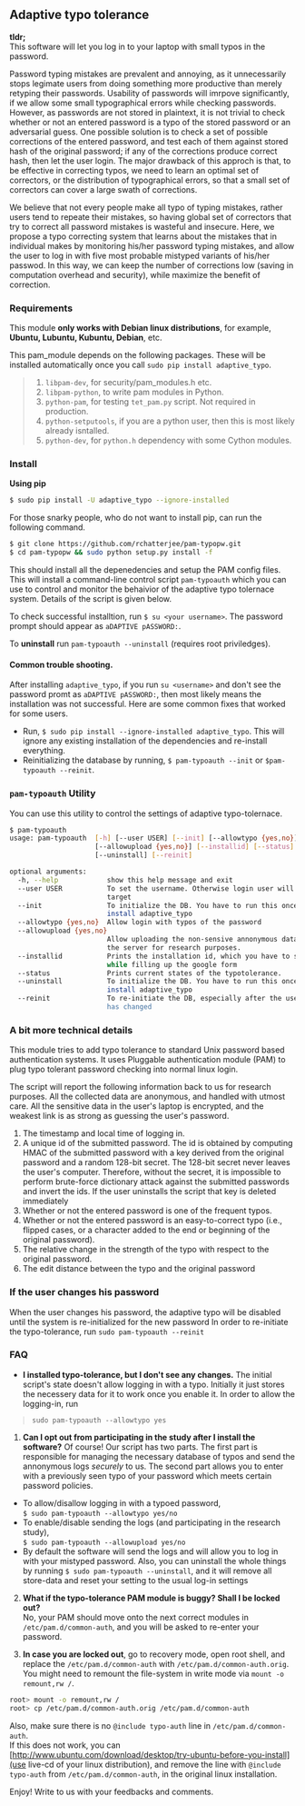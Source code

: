 ## Adaptive typo tolerance

**tldr;**  
This software will let you log in to your laptop with small typos in the password.

Password typing mistakes are prevalent and annoying, as it unnecessarily stops legimate users from doing something more productive than merely retyping their passwords. Usability of passwords will imrpove significantly, if we allow some small typographical errors while checking passwords. However, as passwords are not stored in plaintext, it is not trivial to check whether or not an entered password is a typo of the stored password or an adversarial guess. One possible solution is to check a set of possible corrections of the entered password, and test each of them against stored hash of the original password; if any of the corrections produce correct hash, then let the user login. The major drawback of this approch is that, to be effective in correcting typos, we need to learn an optimal set of correctors, or the distribution of typographical errors, so that a small set of correctors can cover a large swath of corrections. 

We believe that not every people make all typo of typing mistakes, rather users tend to repeate their mistakes, so having global set of correctors that try to correct all password mistakes is wasteful and insecure. Here, we propose a typo correcting system that learns about the mistakes that in individual makes by monitoring his/her password typing mistakes, and allow the user to log in with five most probable mistyped variants of his/her passwod. In this way, we can keep the number of corrections low (saving in computation overhead and security), while maximize the benefit of correction.

### Requirements  
This module **only works with Debian linux distributions**, for example, **Ubuntu, Lubuntu, Kubuntu, Debian**, etc.  

This pam_module depends on the following packages. These will be installed automatically once you call
`sudo pip install adaptive_typo`. 
>1. `libpam-dev`, for security/pam_modules.h etc.
>2. `libpam-python`, to write pam modules in Python.
>3. `python-pam`, for testing `tet_pam.py` script. Not required in production.
>4. `python-setputools`, if you are a python user, then this is most likely already isntalled. 
>5. `python-dev`, for `python.h` dependency with some Cython modules.


### Install
**Using pip**
```bash
$ sudo pip install -U adaptive_typo --ignore-installed
```
For those snarky people, who do not want to install pip, can run the following
command. 
```bash
$ git clone https://github.com/rchatterjee/pam-typopw.git
$ cd pam-typopw && sudo python setup.py install -f
```

This should install all the depenedencies and setup the PAM config files. This
will install a command-line control script `pam-typoauth` which you can use to
control and monitor the behaivior of the adaptive typo tolernace system. Details
of the script is given below.   

To check successful installtion, run `$ su <your username>`. The password prompt 
should appear as `aDAPTIVE pASSWORD:`. 

To **uninstall** run `pam-typoauth --uninstall` (requires root priviledges).
#### Common trouble shooting.
After installing `adaptive_typo`, if you run `su <username>` and don't
see the password promt as `aDAPTIVE pASSWORD:`, then most likely means the installation
was not successful. Here are some common fixes that worked for some users. 
* Run, `$ sudo pip install --ignore-installed adaptive_typo`. This will ignore any existing
installation of the dependencies and re-install everything.
* Reinitializing the database by running, `$ pam-typoauth --init` or `$pam-typoauth --reinit`. 


### `pam-typoauth` Utility
You can use this utility to control the settings of adaptive typo-tolernace. 
```bash
$ pam-typoauth 
usage: pam-typoauth  [-h] [--user USER] [--init] [--allowtypo {yes,no}]
                     [--allowupload {yes,no}] [--installid] [--status]
                     [--uninstall] [--reinit]

optional arguments:
  -h, --help            show this help message and exit
  --user USER           To set the username. Otherwise login user will be the
                        target
  --init                To initialize the DB. You have to run this once you
                        install adaptive_typo
  --allowtypo {yes,no}  Allow login with typos of the password
  --allowupload {yes,no}
                        Allow uploading the non-sensive annonymous data into
                        the server for research purposes.
  --installid           Prints the installation id, which you have to submit
                        while filling up the google form
  --status              Prints current states of the typotolerance.
  --uninstall           To initialize the DB. You have to run this once you
                        install adaptive_typo
  --reinit              To re-initiate the DB, especially after the user's pw
                        has changed

```

### A bit more technical details

This module tries to add typo tolerance to standard Unix password based
authentication systems. It uses Pluggable authentication module (PAM) to plug
typo tolerant password checking into normal linux login.

The script will report the following information back to us for research purposes. All the collected data are anonymous, and handled with utmost care. All the sensitive data in the user's laptop is encrypted, and the weakest link is as strong as guessing the user's password.

1. The timestamp and local time of logging in.
2. A unique id of the submitted password. The id is obtained by computing HMAC of the submitted password with a key derived from the original password and a random 128-bit secret. The 128-bit secret never leaves the user's computer. Therefore, without the secret, it is impossible to perform brute-force dictionary attack against the submitted passwords and invert the ids. If the user uninstalls the script that key is deleted immediately 
3. Whether or not the entered password is one of the frequent typos.
4. Whether or not the entered password is an easy-to-correct typo (i.e., flipped cases, or a character added to the end or beginning of the original password).
5. The relative change in the strength of the typo with respect to the original password.
6. The edit distance between the typo and the original password

### If the user changes his password
When the user changes his password, the adaptive typo will be disabled until the system is re-initialized for the new password
In order to re-initiate the typo-tolerance, run `sudo pam-typoauth --reinit`

### FAQ
* **I installed typo-tolerance, but I don't see any changes.**
The initial script's state doesn't allow logging in with a typo. Initially it just stores the necessery data for it to work once you enable it.
In order to allow the logging-in, run
> `sudo pam-typoauth --allowtypo yes`

1. **Can I opt out from participating in the study after I install the software?**
 Of course!
 Our script has two parts. The first part is responsible for managing the necessary database of typos
 and send the annonymous logs *securely* to us. The second part allows you to enter with a
 previously seen typo of your password which meets certain password policies. 

 - To allow/disallow logging in with a typoed password,  
  `$ sudo pam-typoauth --allowtypo yes/no`
 - To enable/disable sending the logs (and participating in the research study),   
  `$ sudo pam-typoauth --allowupload yes/no`
 - By default the software will send the logs and will allow you to log in with your mistyped password. 
 Also, you can uninstall the whole things by running `$ sudo pam-typoauth --uninstall`, and it will remove all store-data and reset your setting to the usual log-in settings

2. **What if the typo-tolerance PAM module is buggy? Shall I be locked out?**   
 No, your PAM should move onto the next correct modules in `/etc/pam.d/common-auth`, and you will be asked to re-enter your password.   

3. **In case you are locked out**, go to recovery mode, open root shell, and replace the `/etc/pam.d/common-auth` with 
 `/etc/pam.d/common-auth.orig`. You might need to remount the file-system in write mode via `mount -o remount,rw /`.
 ```bash
 root> mount -o remount,rw /
 root> cp /etc/pam.d/common-auth.orig /etc/pam.d/common-auth
 ```
 Also, make sure there is no `@include typo-auth` line in `/etc/pam.d/common-auth`.  
 If this does not work, you can [http://www.ubuntu.com/download/desktop/try-ubuntu-before-you-install](use live-cd of your linux distribution), and remove the line with `@include typo-auth` from `/etc/pam.d/common-auth`, in the original linux installation.


Enjoy!
Write to us with your feedbacks and comments. 

